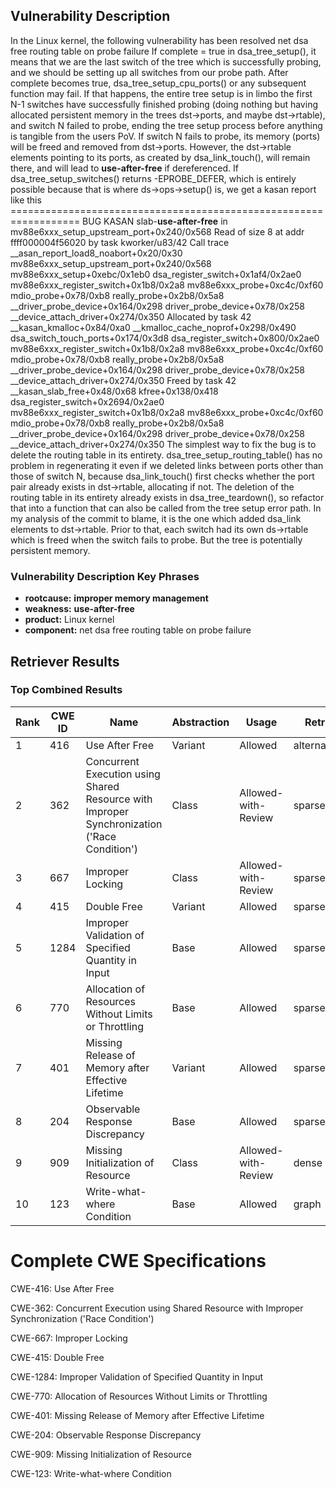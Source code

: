 ## Vulnerability Description
In the Linux kernel, the following vulnerability has been resolved net dsa free routing table on probe failure If complete = true in dsa_tree_setup(), it means that we are the last switch of the tree which is successfully probing, and we should be setting up all switches from our probe path. After complete becomes true, dsa_tree_setup_cpu_ports() or any subsequent function may fail. If that happens, the entire tree setup is in limbo the first N-1 switches have successfully finished probing (doing nothing but having allocated persistent memory in the trees dst->ports, and maybe dst->rtable), and switch N failed to probe, ending the tree setup process before anything is tangible from the users PoV. If switch N fails to probe, its memory (ports) will be freed and removed from dst->ports. However, the dst->rtable elements pointing to its ports, as created by dsa_link_touch(), will remain there, and will lead to **use-after-free** if dereferenced. If dsa_tree_setup_switches() returns -EPROBE_DEFER, which is entirely possible because that is where ds->ops->setup() is, we get a kasan report like this ================================================================== BUG KASAN slab-**use-after-free** in mv88e6xxx_setup_upstream_port+0x240/0x568 Read of size 8 at addr ffff000004f56020 by task kworker/u83/42 Call trace __asan_report_load8_noabort+0x20/0x30 mv88e6xxx_setup_upstream_port+0x240/0x568 mv88e6xxx_setup+0xebc/0x1eb0 dsa_register_switch+0x1af4/0x2ae0 mv88e6xxx_register_switch+0x1b8/0x2a8 mv88e6xxx_probe+0xc4c/0xf60 mdio_probe+0x78/0xb8 really_probe+0x2b8/0x5a8 __driver_probe_device+0x164/0x298 driver_probe_device+0x78/0x258 __device_attach_driver+0x274/0x350 Allocated by task 42 __kasan_kmalloc+0x84/0xa0 __kmalloc_cache_noprof+0x298/0x490 dsa_switch_touch_ports+0x174/0x3d8 dsa_register_switch+0x800/0x2ae0 mv88e6xxx_register_switch+0x1b8/0x2a8 mv88e6xxx_probe+0xc4c/0xf60 mdio_probe+0x78/0xb8 really_probe+0x2b8/0x5a8 __driver_probe_device+0x164/0x298 driver_probe_device+0x78/0x258 __device_attach_driver+0x274/0x350 Freed by task 42 __kasan_slab_free+0x48/0x68 kfree+0x138/0x418 dsa_register_switch+0x2694/0x2ae0 mv88e6xxx_register_switch+0x1b8/0x2a8 mv88e6xxx_probe+0xc4c/0xf60 mdio_probe+0x78/0xb8 really_probe+0x2b8/0x5a8 __driver_probe_device+0x164/0x298 driver_probe_device+0x78/0x258 __device_attach_driver+0x274/0x350 The simplest way to fix the bug is to delete the routing table in its entirety. dsa_tree_setup_routing_table() has no problem in regenerating it even if we deleted links between ports other than those of switch N, because dsa_link_touch() first checks whether the port pair already exists in dst->rtable, allocating if not. The deletion of the routing table in its entirety already exists in dsa_tree_teardown(), so refactor that into a function that can also be called from the tree setup error path. In my analysis of the commit to blame, it is the one which added dsa_link elements to dst->rtable. Prior to that, each switch had its own ds->rtable which is freed when the switch fails to probe. But the tree is potentially persistent memory.

### Vulnerability Description Key Phrases
- **rootcause:** **improper memory management**
- **weakness:** **use-after-free**
- **product:** Linux kernel
- **component:** net dsa free routing table on probe failure

## Retriever Results

### Top Combined Results

| Rank | CWE ID | Name | Abstraction | Usage  | Retrievers | Individual Scores |
|------|--------|------|-------------|-------|------------|-------------------|
| 1 | 416 | Use After Free | Variant | Allowed | alternate_terms | 1.000 |
| 2 | 362 | Concurrent Execution using Shared Resource with Improper Synchronization ('Race Condition') | Class | Allowed-with-Review | sparse | 1.601 |
| 3 | 667 | Improper Locking | Class | Allowed-with-Review | sparse | 1.550 |
| 4 | 415 | Double Free | Variant | Allowed | sparse | 1.486 |
| 5 | 1284 | Improper Validation of Specified Quantity in Input | Base | Allowed | sparse | 1.447 |
| 6 | 770 | Allocation of Resources Without Limits or Throttling | Base | Allowed | sparse | 1.441 |
| 7 | 401 | Missing Release of Memory after Effective Lifetime | Variant | Allowed | sparse | 1.438 |
| 8 | 204 | Observable Response Discrepancy | Base | Allowed | sparse | 1.430 |
| 9 | 909 | Missing Initialization of Resource | Class | Allowed-with-Review | dense | 0.437 |
| 10 | 123 | Write-what-where Condition | Base | Allowed | graph | 0.002 |



# Complete CWE Specifications

CWE-416: Use After Free

CWE-362: Concurrent Execution using Shared Resource with Improper Synchronization ('Race Condition')

CWE-667: Improper Locking

CWE-415: Double Free

CWE-1284: Improper Validation of Specified Quantity in Input

CWE-770: Allocation of Resources Without Limits or Throttling

CWE-401: Missing Release of Memory after Effective Lifetime

CWE-204: Observable Response Discrepancy

CWE-909: Missing Initialization of Resource

CWE-123: Write-what-where Condition